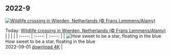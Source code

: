 ## 2022-9
[![Wildlife crossing in Wierden, Netherlands (© Frans Lemmens/Alamy)](https://cn.bing.com/th?id=OHR.WildlifeCrossing_EN-US7691052130_UHD.jpg&w=1000)](https://cn.bing.com/th?id=OHR.WildlifeCrossing_EN-US7691052130_UHD.jpg&pid=hp&w=3840&h=2160&rs=1&c=4)

Today: [Wildlife crossing in Wierden, Netherlands (© Frans Lemmens/Alamy)](https://cn.bing.com/th?id=OHR.WildlifeCrossing_EN-US7691052130_UHD.jpg&pid=hp&w=3840&h=2160&rs=1&c=4)
  |      |      |      |
| :----: | :----: | :----: |
| ![How sweet to be a star, floating in the blue](https://cn.bing.com/th?id=OHR.BlueLinckia_EN-US7078787133_UHD.jpg&pid=hp&w=384&h=216&rs=1&c=4) <br/> How sweet to be a star, floating in the blue <br/> 2022-09-01  [download 4K](https://cn.bing.com/th?id=OHR.BlueLinckia_EN-US7078787133_UHD.jpg&pid=hp&w=3840&h=2160&rs=1&c=4) |